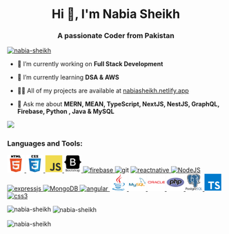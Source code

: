 <h1 align="center">Hi 👋, I'm Nabia Sheikh</h1>
<h3 align="center">A passionate Coder from Pakistan</h3>

<p align="left"> <a href="https://github.com/ryo-ma/github-profile-trophy"><img src="https://github-profile-trophy.vercel.app/?username=nabia-sheikh" alt="nabia-sheikh" /></a> </p>


- 🔭 I’m currently working on **Full Stack Development**

- 🌱 I’m currently learning **DSA & AWS**

- 👨‍💻 All of my projects are available at [nabiasheikh.netlify.app](https://nabiasheikh.netlify.app/)

- 💬 Ask me about **MERN, MEAN, TypeScript, NextJS, NestJS, GraphQL, Firebase, Python , Java & MySQL**

![](https://komarev.com/ghpvc/?username=nabia-sheikh&color=blue&label=PROFILE+VIEWS)

<h3 align="left">Languages and Tools:</h3>
<p align="left">
<a href="https://www.w3.org/html/" target="_blank">
 <img src="https://raw.githubusercontent.com/devicons/devicon/master/icons/html5/html5-original-wordmark.svg" alt="html5" width="40" height="40"/> </a> 
 <a href="https://www.w3schools.com/css/" target="_blank"> <img src="https://raw.githubusercontent.com/devicons/devicon/master/icons/css3/css3-original-wordmark.svg" alt="css3" width="40" height="40"/> </a>
 <a href="https://developer.mozilla.org/en-US/docs/Web/JavaScript" target="_blank"> <img src="https://raw.githubusercontent.com/devicons/devicon/master/icons/javascript/javascript-original.svg" alt="javascript" width="40" height="40"/> </a>
 <a href="https://getbootstrap.com" target="_blank"> <img src="https://raw.githubusercontent.com/devicons/devicon/master/icons/bootstrap/bootstrap-plain-wordmark.svg" alt="bootstrap" width="40" height="40"/> </a>
  <a href="https://firebase.google.com/" target="_blank"> <img src="https://www.vectorlogo.zone/logos/firebase/firebase-icon.svg" alt="firebase" width="40" height="40"/> </a> 
  <a **href**="https://git-scm.com/" target="_blank"> <img src="https://upload.wikimedia.org/wikipedia/commons/thumb/9/91/Octicons-mark-github.svg/900px-Octicons-mark-github.svg.png" alt="git" width="40" height="40"/> </a>
  <a href="https://reactnative.dev/" target="_blank"> <img src="https://reactnative.dev/img/header_logo.svg" alt="reactnative" width="40" height="40"/> </a>
  <a href="https://nodejs.org/" target="_blank"> <img src="https://cdn.freebiesupply.com/logos/thumbs/2x/nodejs-1-logo.png" alt="NodeJS" width="60" height="40"/> </a>
  <a href="https://nodejs.org/" target="_blank"> <img src="https://upload.wikimedia.org/wikipedia/commons/6/64/Expressjs.png" alt="expressjs" width="110" height="40"/> </a>
  <a href="https://mongodb.com/" target="_blank"> <img src="https://www.vectorlogo.zone/logos/mongodb/mongodb-ar21.svg" alt="MongoDB" width="90" height="40"/> </a>
 <a href="https://angular.io" target="_blank"> <img src="https://angular.io/assets/images/logos/angular/angular.svg" alt="angular" width="40" height="40"/> </a>
     <a href="https://www.java.com" target="_blank"> <img src="https://raw.githubusercontent.com/devicons/devicon/master/icons/java/java-original.svg" alt="java" width="40" height="40"/> </a>  <a href="https://www.mysql.com/" target="_blank"> <img src="https://raw.githubusercontent.com/devicons/devicon/master/icons/mysql/mysql-original-wordmark.svg" alt="mysql" width="40" height="40"/> </a> <a href="https://www.oracle.com/" target="_blank"> <img src="https://raw.githubusercontent.com/devicons/devicon/master/icons/oracle/oracle-original.svg" alt="oracle" width="40" height="40"/> </a> <a href="https://www.php.net" target="_blank"> <img src="https://raw.githubusercontent.com/devicons/devicon/master/icons/php/php-original.svg" alt="php" width="40" height="40"/> </a> <a href="https://www.postgresql.org" target="_blank"> <img src="https://raw.githubusercontent.com/devicons/devicon/master/icons/postgresql/postgresql-original-wordmark.svg" alt="postgresql" width="40" height="40"/> </a>   <a href="https://www.typescriptlang.org/" target="_blank"> <img src="https://raw.githubusercontent.com/devicons/devicon/master/icons/typescript/typescript-original.svg" alt="typescript" width="40" height="40"/> </a> <a href="https://code.visualstudio.com/" target="_blank"> <img src="https://upload.wikimedia.org/wikipedia/commons/thumb/9/9a/Visual_Studio_Code_1.35_icon.svg/768px-Visual_Studio_Code_1.35_icon.svg.png" alt="css3" width="40" height="40"/> </a></p>

<p><img align="left" src="https://github-readme-stats.vercel.app/api/top-langs?username=nabia-sheikh&show_icons=true&locale=en&layout=compact" alt="nabia-sheikh" /></p>


<p>&nbsp;<img align="center" src="https://github-readme-stats.vercel.app/api?username=nabia-sheikh&show_icons=true&locale=en&count_private=true&border_color=#000000" alt="nabia-sheikh" /></p>



<p><img align="center" src="https://github-readme-streak-stats.herokuapp.com/?user=nabia-sheikh&" alt="nabia-sheikh" /></p>

